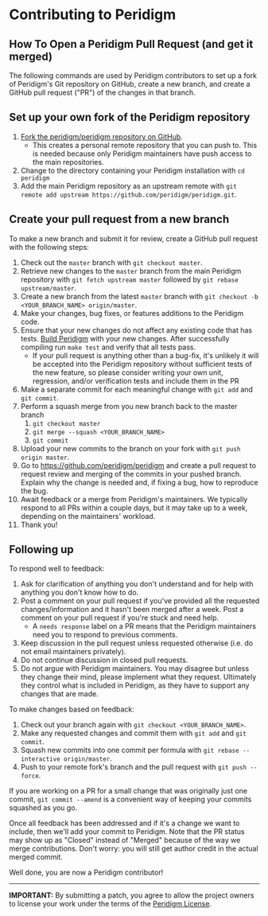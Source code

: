 # Contributing to Peridigm

## How To Open a Peridigm Pull Request (and get it merged)

The following commands are used by Peridigm contributors to set up a fork of Peridigm's Git repository on GitHub, create a new branch, and create a GitHub pull request ("PR") of the changes in that branch.

## Set up your own fork of the Peridigm repository

 1. [Fork the peridigm/peridigm repository on GitHub](https://github.com/peridigm/peridigm/fork).
      * This creates a personal remote repository that you can push to. This is needed because only Peridigm maintainers have push access to the main repositories.
 2. Change to the directory containing your Peridigm installation with `cd peridigm`
 3. Add the main Peridigm repository as an upstream remote with `git remote add upstream https://github.com/peridigm/peridigm.git`.

## Create your pull request from a new branch

To make a new branch and submit it for review, create a GitHub pull request with the following steps:

 1. Check out the `master` branch with `git checkout master`.
 2. Retrieve new changes to the `master` branch from the main Peridigm repository with `git fetch upstream master` followed by `git rebase upstream/master`.
 3. Create a new branch from the latest `master` branch with `git checkout -b <YOUR_BRANCH_NAME> origin/master`.
 4. Make your changes, bug fixes, or features additions to the Peridigm code.
 5. Ensure that your new changes do not affect any existing code that has tests.  [Build Peridigm](https://github.com/peridigm/peridigm/blob/master/doc/BuildingPeridigm.md) with your new changes.  After successfully compiling run `make test` and verify that all tests pass.
    * If your pull request is anything other than a bug-fix, it's unlikely it will be accepted into the Peridigm repository without sufficient tests of the new   feature, so please consider writing your own unit, regression, and/or verification tests and include them in the PR
 6. Make a separate commit for each meaningful change with `git add` and `git commit`.
 7. Perform a squash merge from you new branch back to the master branch
    1. `git checkout master`
    2. `git merge --squash <YOUR_BRANCH_NAME>`
    3. `git commit`
 8. Upload your new commits to the branch on your fork with `git push origin master`.
 9. Go to https://github.com/peridigm/peridigm and create a pull request to request review and merging of the commits in your pushed branch. Explain why the change is needed and, if fixing a bug, how to reproduce the bug. 
10. Await feedback or a merge from Peridigm's maintainers. We typically respond to all PRs within a couple days, but it may take up to a week, depending on the maintainers' workload.
11. Thank you!

## Following up

To respond well to feedback:

 1. Ask for clarification of anything you don't understand and for help with anything you don't know how to do.
 2. Post a comment on your pull request if you've provided all the requested changes/information and it hasn't been merged after a week. Post a comment on your pull request if you're stuck and need help.
    * A `needs response` label on a PR means that the Peridigm maintainers need you to respond to previous comments.
 3. Keep discussion in the pull request unless requested otherwise (i.e. do not email maintainers privately).
 4. Do not continue discussion in closed pull requests.
 5. Do not argue with Peridigm maintainers. You may disagree but unless they change their mind, please implement what they request. Ultimately they control what is included in Peridigm, as they have to support any changes that are made.

To make changes based on feedback:

 1. Check out your branch again with `git checkout <YOUR_BRANCH_NAME>`.
 2. Make any requested changes and commit them with `git add` and `git commit`.
 3. Squash new commits into one commit per formula with `git rebase --interactive origin/master`.
 4. Push to your remote fork's branch and the pull request with `git push --force`.

If you are working on a PR for a small change that was originally just one commit, `git commit --amend` is a convenient way of keeping your commits squashed as you go.

Once all feedback has been addressed and if it's a change we want to include, then we'll add your commit to Peridigm. Note that the PR status may show up as "Closed" instead of "Merged" because of the way we merge contributions. Don't worry: you will still get author credit in the actual merged commit.

Well done, you are now a Peridigm contributor!

---

**IMPORTANT:** By submitting a patch, you agree to allow the project owners to license your work under the terms of the [Peridigm License](https://peridigm.sandia.gov/content/license).
